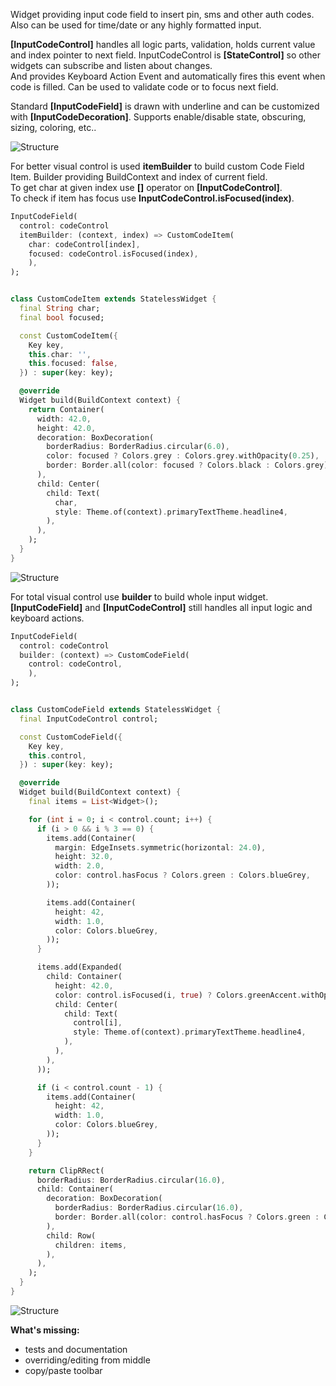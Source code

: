 Widget providing input code field to insert pin, sms and other auth codes.\
Also can be used for time/date or any highly formatted input.

**[InputCodeControl]** handles all logic parts, validation, holds current value and index pointer to next field. InputCodeControl is **[StateControl]** so other widgets can subscribe and listen about changes.\
And provides Keyboard Action Event and automatically fires this event when code is filled. Can be used to validate code or to focus next field.

Standard **[InputCodeField]** is drawn with underline and can be customized with **[InputCodeDecoration]**. Supports enable/disable state, obscuring, sizing, coloring, etc..

![Structure](https://raw.githubusercontent.com/RomanBase/code_field/master/doc/code.png)

For better visual control is used **itemBuilder** to build custom Code Field Item. Builder providing BuildContext and index of current field.\
To get char at given index use **[]** operator on **[InputCodeControl]**.\
To check if item has focus use **InputCodeControl.isFocused(index)**.

```dart
InputCodeField(
  control: codeControl
  itemBuilder: (context, index) => CustomCodeItem(
    char: codeControl[index],
    focused: codeControl.isFocused(index),
    ),
);


class CustomCodeItem extends StatelessWidget {
  final String char;
  final bool focused;

  const CustomCodeItem({
    Key key,
    this.char: '',
    this.focused: false,
  }) : super(key: key);

  @override
  Widget build(BuildContext context) {
    return Container(
      width: 42.0,
      height: 42.0,
      decoration: BoxDecoration(
        borderRadius: BorderRadius.circular(6.0),
        color: focused ? Colors.grey : Colors.grey.withOpacity(0.25),
        border: Border.all(color: focused ? Colors.black : Colors.grey),
      ),
      child: Center(
        child: Text(
          char,
          style: Theme.of(context).primaryTextTheme.headline4,
        ),
      ),
    );
  }
}
```

![Structure](https://raw.githubusercontent.com/RomanBase/code_field/master/doc/code_item.png)

For total visual control use **builder** to build whole input widget. **[InputCodeField]** and **[InputCodeControl]** still handles all input logic and keyboard actions.

```dart
InputCodeField(
  control: codeControl
  builder: (context) => CustomCodeField(
    control: codeControl,
    ),
);


class CustomCodeField extends StatelessWidget {
  final InputCodeControl control;

  const CustomCodeField({
    Key key,
    this.control,
  }) : super(key: key);

  @override
  Widget build(BuildContext context) {
    final items = List<Widget>();

    for (int i = 0; i < control.count; i++) {
      if (i > 0 && i % 3 == 0) {
        items.add(Container(
          margin: EdgeInsets.symmetric(horizontal: 24.0),
          height: 32.0,
          width: 2.0,
          color: control.hasFocus ? Colors.green : Colors.blueGrey,
        ));

        items.add(Container(
          height: 42,
          width: 1.0,
          color: Colors.blueGrey,
        ));
      }

      items.add(Expanded(
        child: Container(
          height: 42.0,
          color: control.isFocused(i, true) ? Colors.greenAccent.withOpacity(0.25) : Colors.transparent,
          child: Center(
            child: Text(
              control[i],
              style: Theme.of(context).primaryTextTheme.headline4,
            ),
          ),
        ),
      ));

      if (i < control.count - 1) {
        items.add(Container(
          height: 42,
          width: 1.0,
          color: Colors.blueGrey,
        ));
      }
    }

    return ClipRRect(
      borderRadius: BorderRadius.circular(16.0),
      child: Container(
        decoration: BoxDecoration(
          borderRadius: BorderRadius.circular(16.0),
          border: Border.all(color: control.hasFocus ? Colors.green : Colors.blueGrey),
        ),
        child: Row(
          children: items,
        ),
      ),
    );
  }
}
```

![Structure](https://raw.githubusercontent.com/RomanBase/code_field/master/doc/code_widget.png)

**What's missing:**
- tests and documentation
- overriding/editing from middle
- copy/paste toolbar